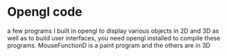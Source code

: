 # Opengl code
a few programs I built in opengl to display various objects in 2D and 3D as well as to build user interfaces, you need opengl installed to compile these programs. MouseFunctionD is a paint program and the others are in 3D
